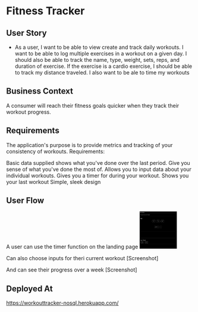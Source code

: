 # Fitness Tracker

## User Story

* As a user, I want to be able to view create and track daily workouts. I want to be able to log multiple exercises in a workout on a given day. I should also be able to track the name, type, weight, sets, reps, and duration of exercise. If the exercise is a cardio exercise, I should be able to track my distance traveled. I also want to be ale to time my workouts

## Business Context

A consumer will reach their fitness goals quicker when they track their workout progress.

## Requirements

The application's purpose is to provide metrics and tracking of your consistency of workouts.
Requirements:

   Basic data supplied shows what you've done over the last period.
   Give you sense of what you've done the most of.
   Allows you to input data about your individual workouts.
   Gives you a timer for during your workout.
   Shows you your last workout
   Simple, sleek design

## User Flow

A user can use the timer function on the landing page
<img src="public/assets/Screen Shot 2020-12-03 at 3.46.27 PM.png" style=" width:100px ; height:100px " />



Can also choose inputs for theri current workout
[Screenshot]

And can see their progress over a week
[Screenshot]

## Deployed At

 https://workouttracker-nosql.herokuapp.com/
